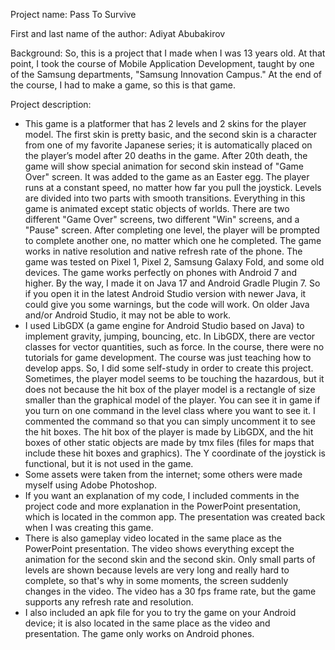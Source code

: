 Project name: Pass To Survive

First and last name of the author: Adiyat Abubakirov

Background: So, this is a project that I made when I was 13 years old. At that point, I took the course of Mobile Application Development, taught by one of the Samsung departments, "Samsung Innovation Campus." At the end of the course, I had to make a game, so this is that game.

Project description:
- This game is a platformer that has 2 levels and 2 skins for the player model. The first skin is pretty basic, and the second skin is a character from one of my favorite Japanese series; it is automatically placed on the player’s model after 20 deaths in the game. After 20th death, the game will show special animation for second skin instead of "Game Over" screen. It was added to the game as an Easter egg. The player runs at a constant speed, no matter how far you pull the joystick. Levels are divided into two parts with smooth transitions. Everything in this game is animated except static objects of worlds. There are two different "Game Over" screens, two different "Win" screens, and a "Pause" screen. After completing one level, the player will be prompted to complete another one, no matter which one he completed. The game works in native resolution and native refresh rate of the phone. The game was tested on Pixel 1, Pixel 2, Samsung Galaxy Fold, and some old devices. The game works perfectly on phones with Android 7 and higher. By the way, I made it on Java 17 and Android Gradle Plugin 7. So if you open it in the latest Android Studio version with newer Java, it could give you some warnings, but the code will work. On older Java and/or Android Studio, it may not be able to work.
- I used LibGDX (a game engine for Android Studio based on Java) to implement gravity, jumping, bouncing, etc. In LibGDX, there are vector classes for vector quantities, such as force. In the course, there were no tutorials for game development. The course was just teaching how to develop apps. So, I did some self-study in order to create this project. Sometimes, the player model seems to be touching the hazardous, but it does not because the hit box of the player model is a rectangle of size smaller than the graphical model of the player. You can see it in game if you turn on one command in the level class where you want to see it. I commented the command so that you can simply uncomment it to see the hit boxes. The hit box of the player is made by LibGDX, and the hit boxes of other static objects are made by tmx files (files for maps that include these hit boxes and graphics). The Y coordinate of the joystick is functional, but it is not used in the game.
- Some assets were taken from the internet; some others were made myself using Adobe Photoshop.
- If you want an explanation of my code, I included comments in the project code and more explanation in the PowerPoint presentation, which is located in the common app. The presentation was created back when I was creating this game.
- There is also gameplay video located in the same place as the PowerPoint presentation. The video shows everything except the animation for the second skin and the second skin. Only small parts of levels are shown because levels are very long and really hard to complete, so that's why in some moments, the screen suddenly changes in the video. The video has a 30 fps frame rate, but the game supports any refresh rate and resolution.
- I also included an apk file for you to try the game on your Android device; it is also located in the same place as the video and presentation. The game only works on Android phones.

